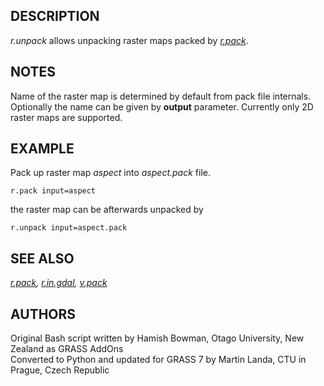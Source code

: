 ## DESCRIPTION

*r.unpack* allows unpacking raster maps packed by
*[r.pack](r.pack.html)*.

## NOTES

Name of the raster map is determined by default from pack file
internals. Optionally the name can be given by **output** parameter.
Currently only 2D raster maps are supported.

## EXAMPLE

Pack up raster map *aspect* into *aspect.pack* file.

```
r.pack input=aspect
```

the raster map can be afterwards unpacked by

```
r.unpack input=aspect.pack
```

## SEE ALSO

*[r.pack](r.pack.html), [r.in.gdal](r.in.gdal.html),
[v.pack](v.pack.html)*

## AUTHORS

Original Bash script written by Hamish Bowman, Otago University, New
Zealand as GRASS AddOns\
Converted to Python and updated for GRASS 7 by Martin Landa, CTU in
Prague, Czech Republic
